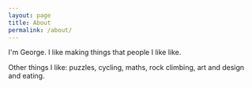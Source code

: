 ```yaml
---
layout: page
title: About
permalink: /about/
---
```


I'm George. I like making things that people I like like.

Other things I like: puzzles, cycling, maths, rock climbing, art and design and eating.

